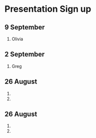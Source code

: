 <h1>Presentation Sign up</h1>

<h2>9 September</h2>

1. Olivia

<h2>2 September</h2>

1. Greg

<h2>26 August</h2>

1. 

2. 

<h2>26 August</h2>

1. 

2. 
